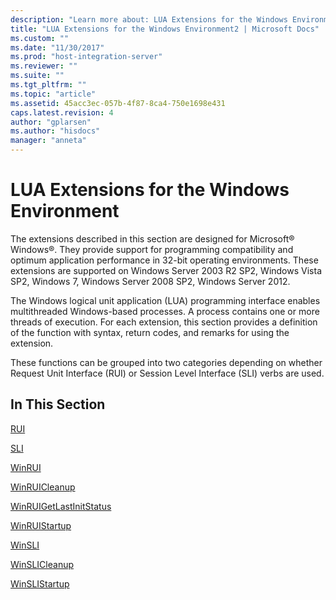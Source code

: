 ```yaml
---
description: "Learn more about: LUA Extensions for the Windows Environment"
title: "LUA Extensions for the Windows Environment2 | Microsoft Docs"
ms.custom: ""
ms.date: "11/30/2017"
ms.prod: "host-integration-server"
ms.reviewer: ""
ms.suite: ""
ms.tgt_pltfrm: ""
ms.topic: "article"
ms.assetid: 45acc3ec-057b-4f87-8ca4-750e1698e431
caps.latest.revision: 4
author: "gplarsen"
ms.author: "hisdocs"
manager: "anneta"
---
```

# LUA Extensions for the Windows Environment
The extensions described in this section are designed for Microsoft® Windows®. They provide support for programming compatibility and optimum application performance in 32-bit operating environments. These extensions are supported on Windows Server 2003 R2 SP2, Windows Vista SP2, Windows 7, Windows Server 2008 SP2, Windows Server 2012.  
  
 The Windows logical unit application (LUA) programming interface enables multithreaded Windows-based processes. A process contains one or more threads of execution. For each extension, this section provides a definition of the function with syntax, return codes, and remarks for using the extension.  
  
 These functions can be grouped into two categories depending on whether Request Unit Interface (RUI) or Session Level Interface (SLI) verbs are used.  
  
## In This Section  
 [RUI](../core/rui2.md)  
  
 [SLI](../core/sli2.md)  
  
 [WinRUI](../core/winrui1.md)  
  
 [WinRUICleanup](../core/winruicleanup1.md)  
  
 [WinRUIGetLastInitStatus](../core/winruigetlastinitstatus2.md)  
  
 [WinRUIStartup](../core/winruistartup1.md)  
  
 [WinSLI](../core/winsli1.md)  
  
 [WinSLICleanup](../core/winslicleanup2.md)  
  
 [WinSLIStartup](../core/winslistartup2.md)

